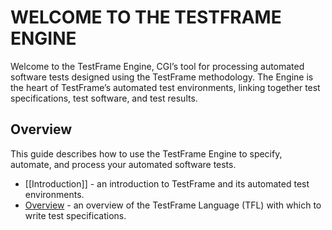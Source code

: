 # WELCOME TO THE TESTFRAME ENGINE

Welcome to the TestFrame Engine, CGI’s tool for processing automated software tests designed using the TestFrame methodology. The Engine is the heart of TestFrame’s automated test environments, linking together test specifications, test software, and test results.


## Overview

This guide describes how to use the TestFrame Engine to specify, automate, and process your automated software tests.

- [[Introduction]] - an introduction to TestFrame and its automated test environments.
- [Overview](UserGuideChapter2) - an overview of the TestFrame Language (TFL) with which to write test specifications.



